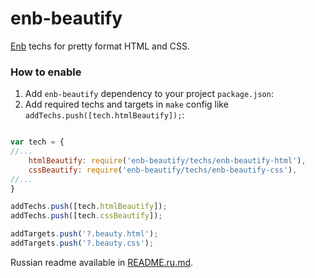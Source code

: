 enb-beautify
============

[Enb](http://github.com/enb/enb) techs for pretty format HTML and CSS.

### How to enable

1. Add `enb-beautify` dependency to your project `package.json`:
2. Add required techs and targets in `make` config like `addTechs.push([tech.htmlBeautify]);`:

```js

var tech = {
//...
    htmlBeautify: require('enb-beautify/techs/enb-beautify-html'),
    cssBeautify: require('enb-beautify/techs/enb-beautify-css'),
//...
}

addTechs.push([tech.htmlBeautify]);
addTechs.push([tech.cssBeautify]);

addTargets.push('?.beauty.html');
addTargets.push('?.beauty.css');

```

Russian readme available in [README.ru.md](README.ru.md).